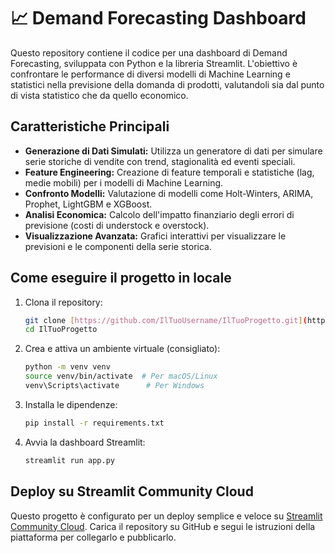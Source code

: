 # 📈 Demand Forecasting Dashboard

Questo repository contiene il codice per una dashboard di Demand Forecasting, sviluppata con Python e la libreria Streamlit. L'obiettivo è confrontare le performance di diversi modelli di Machine Learning e statistici nella previsione della domanda di prodotti, valutandoli sia dal punto di vista statistico che da quello economico.

## Caratteristiche Principali

-   **Generazione di Dati Simulati:** Utilizza un generatore di dati per simulare serie storiche di vendite con trend, stagionalità ed eventi speciali.
-   **Feature Engineering:** Creazione di feature temporali e statistiche (lag, medie mobili) per i modelli di Machine Learning.
-   **Confronto Modelli:** Valutazione di modelli come Holt-Winters, ARIMA, Prophet, LightGBM e XGBoost.
-   **Analisi Economica:** Calcolo dell'impatto finanziario degli errori di previsione (costi di understock e overstock).
-   **Visualizzazione Avanzata:** Grafici interattivi per visualizzare le previsioni e le componenti della serie storica.

## Come eseguire il progetto in locale

1.  Clona il repository:
    ```bash
    git clone [https://github.com/IlTuoUsername/IlTuoProgetto.git](https://github.com/IlTuoUsername/IlTuoProgetto.git)
    cd IlTuoProgetto
    ```
2.  Crea e attiva un ambiente virtuale (consigliato):
    ```bash
    python -m venv venv
    source venv/bin/activate  # Per macOS/Linux
    venv\Scripts\activate      # Per Windows
    ```
3.  Installa le dipendenze:
    ```bash
    pip install -r requirements.txt
    ```
4.  Avvia la dashboard Streamlit:
    ```bash
    streamlit run app.py
    ```

## Deploy su Streamlit Community Cloud

Questo progetto è configurato per un deploy semplice e veloce su [Streamlit Community Cloud](https://streamlit.io/cloud). Carica il repository su GitHub e segui le istruzioni della piattaforma per collegarlo e pubblicarlo.
